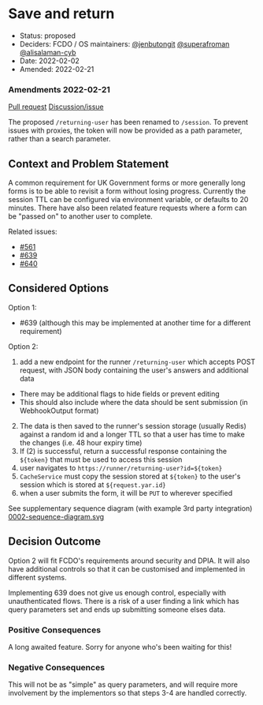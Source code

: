 # Save and return

* Status: proposed
* Deciders: FCDO / OS maintainers: [@jenbutongit](https://github.com/jen) [@superafroman](https://github.com/superafroman) [@alisalaman-cyb](https://github.com/alisalaman-cyb)
* Date: 2022-02-02
* Amended: 2022-02-21

### Amendments 2022-02-21
[Pull request](https://github.com/XGovFormBuilder/digital-form-builder/issues/760)
[Discussion/issue](https://github.com/XGovFormBuilder/digital-form-builder/issues/742)

The proposed `/returning-user` has been renamed to `/session`. To prevent issues with proxies, the token will now be
provided as a path parameter, rather than a search parameter. 


## Context and Problem Statement

A common requirement for UK Government forms or more generally long forms is to be able to revisit a form without losing progress. 
Currently the session TTL can be configured via environment variable, or defaults to 20 minutes. 
There have also been related feature requests where a form can be "passed on" to another user to complete. 

Related issues:
- [#561](https://github.com/XGovFormBuilder/digital-form-builder/issues/561)
- [#639](https://github.com/XGovFormBuilder/digital-form-builder/issues/639)
- [#640](https://github.com/XGovFormBuilder/digital-form-builder/issues/640)


## Considered Options

Option 1:
* #639 (although this may be implemented at another time for a different requirement)

Option 2:
1. add a new endpoint for the runner `/returning-user` which accepts POST request, with JSON body containing the user's answers and additional data
  - There may be additional flags to hide fields or prevent editing
  - This should also include where the data should be sent submission (in WebhookOutput format) 
2. The data is then saved to the runner's session storage (usually Redis) against a random id and a longer TTL so that a user has time to make the changes (i.e. 48 hour expiry time) 
3. If (2) is successful, return a successful response containing the `${token}` that must be used to access this session
4. user navigates to `https://runner/returning-user?id=${token}`
5. `CacheService` must copy the session stored at `${token}` to the user's session which is stored at `${request.yar.id}`
6. when a user submits the form, it will be `PUT` to wherever specified


See supplementary sequence diagram (with example 3rd party integration) [0002-sequence-diagram.svg](./0002-sequence-diagram.svg)


## Decision Outcome

Option 2 will fit FCDO's requirements around security and DPIA. It will also have additional controls so that it can be customised and implemented in different systems. 


Implementing 639 does not give us enough control, especially with unauthenticated flows. 
There is a risk of a user finding a link which has query parameters set and ends up submitting someone elses data.


### Positive Consequences <!-- optional -->

A long awaited feature. Sorry for anyone who's been waiting for this!

### Negative Consequences <!-- optional -->


This will not be as "simple" as query parameters, and will require more involvement by the implementors so that steps 3-4 are handled correctly.